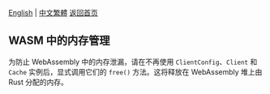 [English](../en/WASM-Memory-Management.md) | [中文繁體](../zh-TW/WASM-Memory-Management.md)
[返回首页](Home.md)

## WASM 中的内存管理
为防止 WebAssembly 中的内存泄漏，请在不再使用 `ClientConfig`、`Client` 和 `Cache` 实例后，显式调用它们的 `free()` 方法。这将释放在 WebAssembly 堆上由 Rust 分配的内存。
